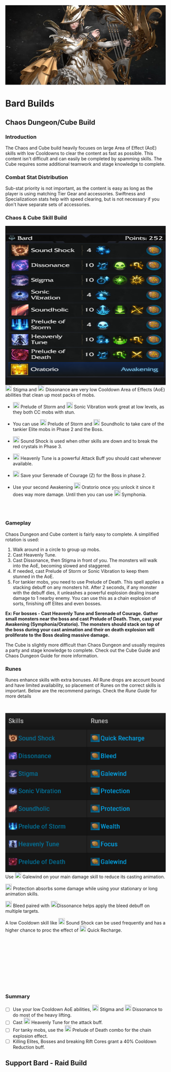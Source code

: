 <img src="https://github.com/patricklleclerc/Lost-Ark/blob/main/misc/image_2022-02-12_151021.png" width="1000" height="250">

# Bard Builds

  ## Chaos Dungeon/Cube Build
  
  ### Introduction
  
The Chaos and Cube build heavily focuses on large Area of Effect (AoE) skills with low Cooldowns to clear the content as fast as possible. This content isn't difficult and can easily be completed by spamming skills. The Cube requires some additional teamwork and stage knowledge to complete.

  ### Combat Stat Distribution

Sub-stat priority is not important, as the content is easy as long as the player is using matching Tier Gear and accessories. Swiftness and Specializatioon stats help with speed clearing, but is not necessary if you don't have separate sets of accessories.

### Chaos & Cube Skill Build

<p float="left">
  <img src="https://github.com/patricklleclerc/Lost-Ark/blob/main/misc/Screenshot%202022-02-17%20at%2002-43-36%20Bard%20Chaos%20Dungeon%20and%20Cube%20Guide%20for%20Lost%20Ark%20on%20Maxroll%20gg.png" width="550" height="500"

<div align="left"> <img src="https://d3planner-assets.maxroll.gg/lost-ark/icons/bd_skill_01_8.png" width="20" height="20"> Stigma and <img src="https://d3planner-assets.maxroll.gg/lost-ark/icons/bd_skill_01_5.png" width="20" height="20"> Dissonance are very low Cooldown Area of Effects (AoE) abilities that clean up most packs of mobs.

- <img src="https://d3planner-assets.maxroll.gg/lost-ark/icons/bd_skill_01_7.png" width="20" height="20"> Prelude of Storm and <img src="https://d3planner-assets.maxroll.gg/lost-ark/icons/bd_skill_01_13.png" width="20" height="20"> Sonic Vibration work great at low levels, as they both CC mobs with stun.

- You can use <img src="https://d3planner-assets.maxroll.gg/lost-ark/icons/bd_skill_01_11.png" width="20" height="20"> Prelude of Storm and <img src="https://d3planner-assets.maxroll.gg/lost-ark/icons/bd_skill_01_13.png" width="20" height="20"> Soundholic to take care of the tankier Elite mobs in Phase 2 and the Boss.

- <img src="https://d3planner-assets.maxroll.gg/lost-ark/icons/bd_skill_01_1.png" width="20" height="20"> Sound Shock is used when other skills are down and to break the red crystals in Phase 3.

- <img src="https://d3planner-assets.maxroll.gg/lost-ark/icons/bd_skill_01_12.png" width="20" height="20"> Heavenly Tune is a powerful Attack Buff you should cast whenever available.

- <img src="https://d3planner-assets.maxroll.gg/lost-ark/icons/bd_skill_01_19.png" width="20" height="20"> Save your Serenade of Courage (Z) for the Boss in phase 2.

- Use your second Awakening <img src="https://d3planner-assets.maxroll.gg/lost-ark/icons/bd_skill_01_25.png" width="20" height="20"> Oratorio once you unlock it since it does way more damage. Until then you can use <img src="https://d3planner-assets.maxroll.gg/lost-ark/icons/bd_skill_01_23.png" width="20" height="20"> Symphonia.
<br/>
<br/>

### Gameplay
 
 Chaos Dungeon and Cube content is fairly easy to complete. A simplified rotation is used:

   1. Walk around in a circle to group up mobs.
   2. Cast Heavenly Tune.
   3. Cast Dissonance, then Stigma in front of you. The monsters will walk into the AoE, becoming slowed and staggered.
   4. If needed, cast Prelude of Storm or Sonic Vibration to keep them stunned in the AoE.
   5. For tankier mobs, you need to use Prelude of Death. This spell applies a stacking debuff on any monsters hit. After 2 seconds, if any monster with the debuff         dies, it unleashes a powerful explosion dealing insane damage to 1 nearby enemy. You can use this as a chain explosion of sorts, finishing off Elites and even   bosses.
   
**Ex: For bosses - Cast Heavenly Tune and Serenade of Courage. Gather small monsters near the boss and cast Prelude of Death. Then, cast your Awakening   (Symphonia/Oratorio). The monsters should stack on top of the boss during your cast animation and their on death explosion will proliferate to the Boss dealing massive damage.**

The Cube is slightly more difficult than Chaos Dungeon and usually requires a party and stage knowledge to complete. Check out the Cube Guide and Chaos Dungeon Guide for more information.
 
### Runes

Runes enhance skills with extra bonuses. All Rune drops are account bound and have limited availability, so placement of Runes on the correct skills is important. Below are the recommend parings. Check the *Rune Guide* for more details

<br/>
 
<p float="left">
  <img src="https://github.com/patricklleclerc/Lost-Ark/blob/main/misc/Screenshot%202022-02-17%20at%2003-07-50%20Bard%20Chaos%20Dungeon%20and%20Cube%20Guide%20for%20Lost%20Ark%20on%20Maxroll%20gg.png" width="550"  height="500"
         
<div align="left"> Use <img src="https://d3planner-assets.maxroll.gg/lost-ark/icons/use_7_194.png" width="20" height="20"> Galewind on your main damage skill to reduce its casting animation.

<img src="https://d3planner-assets.maxroll.gg/lost-ark/icons/use_7_194.png" width="20" height="20"> Protection absorbs some damage while using your stationary or long animation skills.
  
<img src="https://d3planner-assets.maxroll.gg/lost-ark/icons/use_7_194.png" width="20" height="20"> Bleed paired with <img src="https://d3planner-assets.maxroll.gg/lost-ark/icons/bd_skill_01_5.png" width="20" height="20">Dissonance helps apply the bleed debuff on multiple targets.
  
A low Cooldown skill like <img src="https://d3planner-assets.maxroll.gg/lost-ark/icons/bd_skill_01_1.png" width="20" height="20"> Sound Shock can be used frequently and has a higher chance to proc the effect of <img src="https://d3planner-assets.maxroll.gg/lost-ark/icons/use_7_194.png" width="20" height="20"> Quick Recharge.

<br/>
<br/>
<br/>
<br/>
<br/>
<br/>
<br/>
<br/>
<br/>

### Summary

- [ ] Use your low Cooldown AoE abilities, <img src="https://d3planner-assets.maxroll.gg/lost-ark/icons/bd_skill_01_8.png" width="20" height="20"> Stigma and <img src="https://d3planner-assets.maxroll.gg/lost-ark/icons/bd_skill_01_5.png" width="20" height="20"> Dissonance to do most of the heavy lifting.
- [ ] Cast <img src="https://d3planner-assets.maxroll.gg/lost-ark/icons/bd_skill_01_12.png" width="20" height="20"> Heavenly Tune for the attack buff.
- [ ] For tanky mobs, use the <img src="https://d3planner-assets.maxroll.gg/lost-ark/icons/bd_skill_01_20.png" width="20" height="20"> Prelude of Death combo for the chain explosion effect.
- [ ] Killing Elites, Bosses and breaking Rift Cores grant a 40% Cooldown Reduction buff.

## Support Bard - Raid Build


